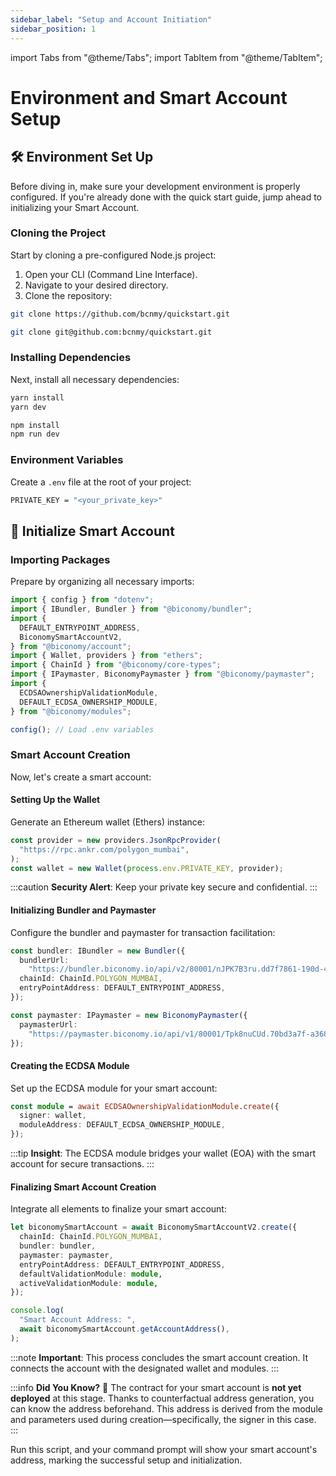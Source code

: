 ```yaml
---
sidebar_label: "Setup and Account Initiation"
sidebar_position: 1
---
```


import Tabs from "@theme/Tabs";
import TabItem from "@theme/TabItem";

# Environment and Smart Account Setup

## 🛠️ Environment Set Up

Before diving in, make sure your development environment is properly configured. If you're already done with the quick start guide, jump ahead to initializing your Smart Account.

### Cloning the Project

Start by cloning a pre-configured Node.js project:

1. Open your CLI (Command Line Interface).
2. Navigate to your desired directory.
3. Clone the repository:

<Tabs>
<TabItem value="http" label="HTTP">

```bash
git clone https://github.com/bcnmy/quickstart.git
```

</TabItem>
<TabItem value="ssh" label="SSH">

```bash
git clone git@github.com:bcnmy/quickstart.git
```

</TabItem>
</Tabs>

### Installing Dependencies

Next, install all necessary dependencies:

<Tabs>
<TabItem value="yarn" label="Yarn">

```bash
yarn install
yarn dev
```

</TabItem>
<TabItem value="npm" label="Npm">

```bash
npm install
npm run dev
```

</TabItem>
</Tabs>

### Environment Variables

Create a `.env` file at the root of your project:

```bash
PRIVATE_KEY = "<your_private_key>"
```

## 🚀 Initialize Smart Account

### Importing Packages

Prepare by organizing all necessary imports:

```typescript
import { config } from "dotenv";
import { IBundler, Bundler } from "@biconomy/bundler";
import {
  DEFAULT_ENTRYPOINT_ADDRESS,
  BiconomySmartAccountV2,
} from "@biconomy/account";
import { Wallet, providers } from "ethers";
import { ChainId } from "@biconomy/core-types";
import { IPaymaster, BiconomyPaymaster } from "@biconomy/paymaster";
import {
  ECDSAOwnershipValidationModule,
  DEFAULT_ECDSA_OWNERSHIP_MODULE,
} from "@biconomy/modules";

config(); // Load .env variables
```

### Smart Account Creation

Now, let's create a smart account:

#### Setting Up the Wallet

Generate an Ethereum wallet (Ethers) instance:

```typescript
const provider = new providers.JsonRpcProvider(
  "https://rpc.ankr.com/polygon_mumbai",
);
const wallet = new Wallet(process.env.PRIVATE_KEY, provider);
```

:::caution
**Security Alert**: Keep your private key secure and confidential.
:::

#### Initializing Bundler and Paymaster

Configure the bundler and paymaster for transaction facilitation:

```typescript
const bundler: IBundler = new Bundler({
  bundlerUrl:
    "https://bundler.biconomy.io/api/v2/80001/nJPK7B3ru.dd7f7861-190d-41bd-af80-6877f74b8f44",
  chainId: ChainId.POLYGON_MUMBAI,
  entryPointAddress: DEFAULT_ENTRYPOINT_ADDRESS,
});

const paymaster: IPaymaster = new BiconomyPaymaster({
  paymasterUrl:
    "https://paymaster.biconomy.io/api/v1/80001/Tpk8nuCUd.70bd3a7f-a368-4e5a-af14-80c7f1fcda1a",
});
```

#### Creating the ECDSA Module

Set up the ECDSA module for your smart account:

```typescript
const module = await ECDSAOwnershipValidationModule.create({
  signer: wallet,
  moduleAddress: DEFAULT_ECDSA_OWNERSHIP_MODULE,
});
```

:::tip
**Insight**: The ECDSA module bridges your wallet (EOA) with the smart account for secure transactions.
:::

#### Finalizing Smart Account Creation

Integrate all elements to finalize your smart account:

```typescript
let biconomySmartAccount = await BiconomySmartAccountV2.create({
  chainId: ChainId.POLYGON_MUMBAI,
  bundler: bundler,
  paymaster: paymaster,
  entryPointAddress: DEFAULT_ENTRYPOINT_ADDRESS,
  defaultValidationModule: module,
  activeValidationModule: module,
});

console.log(
  "Smart Account Address: ",
  await biconomySmartAccount.getAccountAddress(),
);
```

:::note
**Important**: This process concludes the smart account creation. It connects the account with the designated wallet and modules.
:::

:::info
**Did You Know?** 🤔 The contract for your smart account is **not yet deployed** at this stage. Thanks to counterfactual address generation, you can know the address beforehand. This address is derived from the module and parameters used during creation—specifically, the signer in this case.
:::

Run this script, and your command prompt will show your smart account's address, marking the successful setup and initialization.
